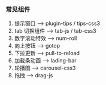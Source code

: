 ### 常见组件

1. 提示窗口 --> plugin-tips / tips-css3
2. tab 切换组件 --> tab-js / tab-css3 
3. 数字滚动特效 --> num-roll 
4. 向上按钮 --> gotop 
5. 下拉更新 --> pull-to-reload
6. 加载条动画 --> lading-bar 
7. 轮播图 --> carousel-css3
8. 拖拽 --> drag-js
